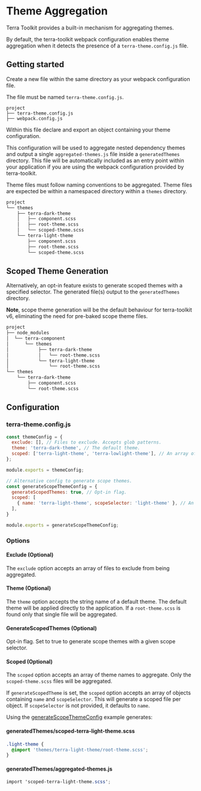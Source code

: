 # Theme Aggregation

Terra Toolkit provides a built-in mechanism for aggregating themes.

By default, the terra-toolkit webpack configuration enables theme aggregation when it detects the presence of a `terra-theme.config.js` file.

## Getting started

Create a new file within the same directory as your webpack configuration file.

The file must be named `terra-theme.config.js`.

```
project
├── terra-theme.config.js
├── webpack.config.js
```

Within this file declare and export an object containing your theme configuration.

This configuration will be used to aggregate nested dependency themes and output a single `aggregated-themes.js` file inside a `generatedThemes` directory. This file will be automatically included as an entry point within your application if you are using the webpack configuration provided by terra-toolkit.

Theme files must follow naming conventions to be aggregated. Theme files are expected be within a namespaced directory within a `themes` directory.

```txt
project
└── themes
    ├── terra-dark-theme
    │   ├── component.scss
    │   ├── root-theme.scss
    │   └── scoped-theme.scss
    └── terra-light-theme
        ├── component.scss
        ├── root-theme.scss
        └── scoped-theme.scss
```

## Scoped Theme Generation
Alternatively, an opt-in feature exists to generate scoped themes with a specified selector. The generated file(s) output to the `generatedThemes` directory.

**Note**, scope theme generation will be the default behaviour for terra-toolkit v6, eliminating the need for pre-baked scope theme files.
```txt
project
├── node_modules
│  └── terra-component
│      └── themes
│           ├── terra-dark-theme
│           │   └── root-theme.scss
│           └── terra-light-theme
│               └── root-theme.scss
└── themes
    └── terra-dark-theme
        ├── component.scss
        └── root-theme.scss
```

## Configuration

### terra-theme.config.js

```js
const themeConfig = {
  exclude: [], // Files to exclude. Accepts glob patterns.
  theme: 'terra-dark-theme', // The default theme.
  scoped: ['terra-light-theme', 'terra-lowlight-theme'], // An array of scoped themes.
};

module.exports = themeConfig;
```

```js
// Alternative config to generate scope themes.
const generateScopeThemeConfig = {
  generateScopedThemes: true, // Opt-in flag.
  scoped: [
    { name: 'terra-light-theme', scopeSelector: 'light-theme' }, // An array of scoped theme config objects.
  ],
}

module.exports = generateScopeThemeConfig;
```

### Options

#### Exclude (Optional)

The `exclude` option accepts an array of files to exclude from being aggregated.

#### Theme (Optional)

The `theme` option accepts the string name of a default theme. The default theme will be applied directly to the application. If a `root-theme.scss` is found only that single file will be aggregated.

#### GenerateScopedThemes (Optional)

Opt-in flag. Set to true to generate scope themes with a given scope selector.

#### Scoped (Optional)

The `scoped` option accepts an array of theme names to aggregate. Only the `scoped-theme.scss` files will be aggregated.

If `generateScopedTheme` is set, the `scoped` option accepts an array of objects containing `name` and `scopeSelector`. This will generate a scoped file per object. If `scopeSelector` is not provided, it defaults to `name`.

Using the [generateScopeThemeConfig](###terra-theme.config.js) example generates:

#### generatedThemes/scoped-terra-light-theme.scss
####
```scss
.light-theme {
  @import 'themes/terra-light-theme/root-theme.scss';
}
```

#### generatedThemes/aggregated-themes.js
```scss
import 'scoped-terra-light-theme.scss';
```
